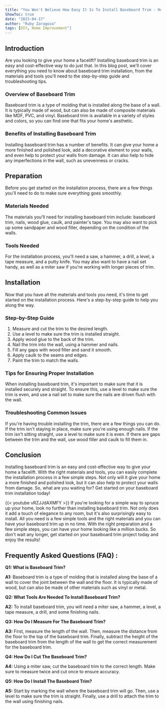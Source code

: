 ```yaml
---
title: "You Won't Believe How Easy It Is To Install Baseboard Trim - Here's How!"
ShowToc: true 
date: "2023-04-17"
author: "Ruby Zaragoza" 
tags: [DIY, Home Improvement"]
---
```

## Introduction

Are you looking to give your home a facelift? Installing baseboard trim is an easy and cost-effective way to do just that. In this blog post, we'll cover everything you need to know about baseboard trim installation, from the materials and tools you'll need to the step-by-step guide and troubleshooting tips.

### Overview of Baseboard Trim

Baseboard trim is a type of molding that is installed along the base of a wall. It is typically made of wood, but can also be made of composite materials like MDF, PVC, and vinyl. Baseboard trim is available in a variety of styles and colors, so you can find one that fits your home's aesthetic.

### Benefits of Installing Baseboard Trim

Installing baseboard trim has a number of benefits. It can give your home a more finished and polished look, add a decorative element to your walls, and even help to protect your walls from damage. It can also help to hide any imperfections in the wall, such as unevenness or cracks.

## Preparation

Before you get started on the installation process, there are a few things you'll need to do to make sure everything goes smoothly.

### Materials Needed

The materials you'll need for installing baseboard trim include: baseboard trim, nails, wood glue, caulk, and painter's tape. You may also want to pick up some sandpaper and wood filler, depending on the condition of the walls.

### Tools Needed

For the installation process, you'll need a saw, a hammer, a drill, a level, a tape measure, and a putty knife. You may also want to have a nail set handy, as well as a miter saw if you're working with longer pieces of trim.

## Installation

Now that you have all the materials and tools you need, it's time to get started on the installation process. Here's a step-by-step guide to help you along the way.

### Step-by-Step Guide

1. Measure and cut the trim to the desired length.
2. Use a level to make sure the trim is installed straight.
3. Apply wood glue to the back of the trim.
4. Nail the trim into the wall, using a hammer and nails.
5. Fill any gaps with wood filler and sand it smooth.
6. Apply caulk to the seams and edges.
7. Paint the trim to match the walls.

### Tips for Ensuring Proper Installation

When installing baseboard trim, it's important to make sure that it is installed securely and straight. To ensure this, use a level to make sure the trim is even, and use a nail set to make sure the nails are driven flush with the wall.

### Troubleshooting Common Issues

If you're having trouble installing the trim, there are a few things you can do. If the trim isn't staying in place, make sure you're using enough nails. If the trim isn't sitting straight, use a level to make sure it is even. If there are gaps between the trim and the wall, use wood filler and caulk to fill them in.

## Conclusion

Installing baseboard trim is an easy and cost-effective way to give your home a facelift. With the right materials and tools, you can easily complete the installation process in a few simple steps. Not only will it give your home a more finished and polished look, but it can also help to protect your walls from damage. So, what are you waiting for? Get started on your baseboard trim installation today!

{{< youtube vRZJJdAXMFY >}} 
If you're looking for a simple way to spruce up your home, look no further than installing baseboard trim. Not only does it add a touch of elegance to any room, but it's also surprisingly easy to install. All you need is a few simple tools and the right materials and you can have your baseboard trim up in no time. With the right preparation and a few simple steps, you can have your home looking like a million bucks. So don't wait any longer, get started on your baseboard trim project today and enjoy the results!

## Frequently Asked Questions (FAQ) :
**Q1: What is Baseboard Trim?**

**A1:** Baseboard trim is a type of molding that is installed along the base of a wall to cover the joint between the wall and the floor. It is typically made of wood, but can also be made of other materials such as vinyl or metal.

**Q2: What Tools Are Needed To Install Baseboard Trim?**

**A2:** To install baseboard trim, you will need a miter saw, a hammer, a level, a tape measure, a drill, and some finishing nails. 

**Q3: How Do I Measure For The Baseboard Trim?**

**A3:** First, measure the length of the wall. Then, measure the distance from the floor to the top of the baseboard trim. Finally, subtract the height of the baseboard trim from the length of the wall to get the correct measurement for the baseboard trim. 

**Q4: How Do I Cut The Baseboard Trim?**

**A4:** Using a miter saw, cut the baseboard trim to the correct length. Make sure to measure twice and cut once to ensure accuracy. 

**Q5: How Do I Install The Baseboard Trim?**

**A5:** Start by marking the wall where the baseboard trim will go. Then, use a level to make sure the trim is straight. Finally, use a drill to attach the trim to the wall using finishing nails.





